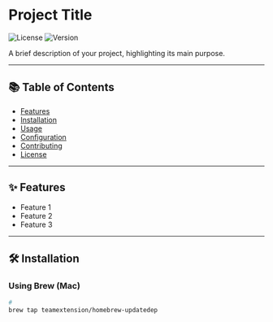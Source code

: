 # Project Title

![License](https://img.shields.io/github/license/username/repo)
![Version](https://img.shields.io/github/v/release/username/repo)

A brief description of your project, highlighting its main purpose.

---

## 📚 Table of Contents
- [Features](#features)
- [Installation](#installation)
- [Usage](#usage)
- [Configuration](#configuration)
- [Contributing](#contributing)
- [License](#license)

---

## ✨ Features
- Feature 1
- Feature 2
- Feature 3

---

## 🛠️ Installation
### Using Brew (Mac)
```bash
# 
brew tap teamextension/homebrew-updatedep
